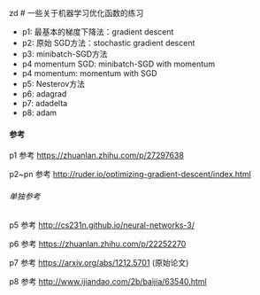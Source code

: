 zd # 一些关于机器学习优化函数的练习
* p1: 最基本的梯度下降法：gradient descent
* p2: 原始 SGD方法：stochastic gradient descent
* p3: minibatch-SGD方法
* p4 momentum SGD: minibatch-SGD with momentum
* p4 momentum: momentum with SGD
* p5: Nesterov方法
* p6: adagrad
* p7: adadelta
* p8: adam

#### 参考
p1 参考 https://zhuanlan.zhihu.com/p/27297638

p2~pn 参考 http://ruder.io/optimizing-gradient-descent/index.html

###### 单独参考

p5 参考 http://cs231n.github.io/neural-networks-3/

p6 参考 https://zhuanlan.zhihu.com/p/22252270

p7 参考 https://arxiv.org/abs/1212.5701 (原始论文)

p8 参考 http://www.ijiandao.com/2b/baijia/63540.html
